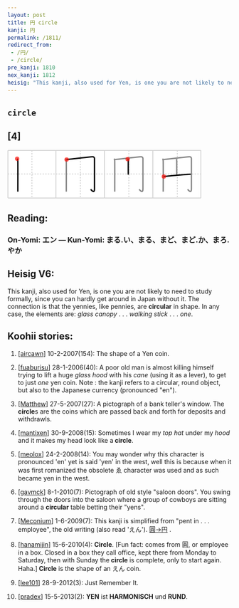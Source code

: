 ```yaml
---
layout: post
title: 円 circle
kanji: 円
permalink: /1811/
redirect_from:
 - /円/
 - /circle/
pre_kanji: 1810
nex_kanji: 1812
heisig: "This kanji, also used for Yen, is one you are not likely to need to study formally, since you can hardly get around in Japan without it. The connection is that the yennies, like pennies, are <b>circular</b> in shape. In any case, the elements are: <i>glass canopy</i> . . . <i>walking stick</i> . . . <i>one</i>."
---
```


## `circle`

## [4]

<div class="stroke"><img src="../images/E58686.png" /></div>

## Reading:

### On-Yomi: エン &mdash; Kun-Yomi: まる.い、まる、まど、まど.か、まろ.やか

## Heisig V6:

This kanji, also used for Yen, is one you are not likely to need to study formally, since you can hardly get around in Japan without it. The connection is that the yennies, like pennies, are <b>circular</b> in shape. In any case, the elements are: <i>glass canopy</i> . . . <i>walking stick</i> . . . <i>one</i>.

## Koohii stories:

1) [<a href="http://kanji.koohii.com/profile/aircawn">aircawn</a>] 10-2-2007(154): The shape of a Yen coin.

2) [<a href="http://kanji.koohii.com/profile/fuaburisu">fuaburisu</a>] 28-1-2006(40): A poor old man is almost killing himself trying to lift a huge <em>glass hood</em> with his <em>cane</em> (using it as a lever), to get to just <em>one</em> yen coin. Note : the kanji refers to a circular, round object, but also to the Japanese currency (pronounced &quot;en&quot;).

3) [<a href="http://kanji.koohii.com/profile/Matthew">Matthew</a>] 27-5-2007(27): A pictograph of a bank teller&#039;s window. The<strong> circle</strong>s are the coins which are passed back and forth for deposits and withdrawls.

4) [<a href="http://kanji.koohii.com/profile/mantixen">mantixen</a>] 30-9-2008(15): Sometimes I wear my <em>top hat</em> under my <em>hood</em> and it makes my head look like a<strong> circle</strong>.

5) [<a href="http://kanji.koohii.com/profile/meolox">meolox</a>] 24-2-2008(14): You may wonder why this character is pronounced &#039;en&#039; yet is said &#039;yen&#039; in the west, well this is because when it was first romanized the obsolete ゑ character was used and as such became yen in the west.

6) [<a href="http://kanji.koohii.com/profile/gavmck">gavmck</a>] 8-1-2010(7): Pictograph of old style &quot;saloon doors&quot;. You swing through the doors into the saloon where a group of cowboys are sitting around a <strong>circular</strong> table betting their &quot;yens&quot;.

7) [<a href="http://kanji.koohii.com/profile/Meconium">Meconium</a>] 1-6-2009(7): This kanji is simplified from &quot;pent in . . . employee&quot;, the old writing (also read &#039;えん&#039;). <a href="midori://search?text=圓→円">圓→円</a> .

8) [<a href="http://kanji.koohii.com/profile/hanamijin">hanamijin</a>] 15-6-2010(4): <strong>Circle</strong>. [Fun fact: comes from 圓, or employee in a box. Closed in a box they call office, kept there from Monday to Saturday, then with Sunday the<strong> circle</strong> is complete, only to start again. Haha.]<strong> Circle</strong> is the shape of an えん coin.

9) [<a href="http://kanji.koohii.com/profile/lee101">lee101</a>] 28-9-2012(3): Just Remember It.

10) [<a href="http://kanji.koohii.com/profile/pradex">pradex</a>] 15-5-2013(2): <strong>YEN</strong> ist <strong>HARMONISCH</strong> und <strong>RUND</strong>.
